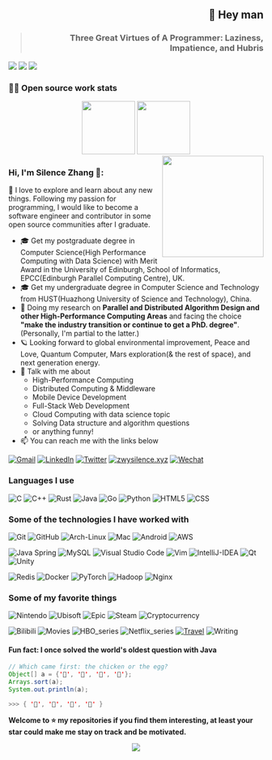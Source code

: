 <h2 align="right">👋 Hey man</h2>
<blockquote>
  <h3 align="right">Three Great Virtues of A Programmer: Laziness, Impatience, and Hubris</h3>
</blockquote>

<p>
  <img src="http://views.whatilearened.today/views/github/Zwysilence/views.svg"/>
  <a href="https://github.com/Zwysilence/"><img src="https://img.shields.io/github/followers/Zwysilence?color=%234CC61E&label=GitHub%20Followers%20%3A"/></a>
  <a href="https://github.com/Zwysilence/"><img src="https://badges.frapsoft.com/os/v2/open-source.svg?v=103"/></a>
</p>
<!--
**Zwysilence/Zwysilence** is a ✨ _special_ ✨ repository because its `README.md` (this file) appears on your GitHub profile.

Here are some ideas to get you started:

- 🔭 I'm currently working on ...
- 🌱 I'm currently learning ...
- 👯 I'm looking to collaborate on ...
- 🤔 I'm looking for help with ...
- 💬 Ask me about ...
- 📫 How to reach me: ...
- 😄 Pronouns: ...
- ⚡ Fun fact: ...
-->

<!---->

### 👨‍💻 Open source work stats
<div align=center><img align=""  height="105px" src="https://github-readme-stats.vercel.app/api?username=Zwysilence&hide_title=true&hide_border=true&show_icons=true&include_all_commits=true&line_height=21&theme=ayu-mirage&count_private=true" />
 <img align="" height="105px" src="https://github-readme-stats.vercel.app/api/top-langs/?username=Zwysilence&hide_title=true&hide_border=true&theme=ayu-mirage&layout=compact" /></div>
 </div>

<img align='right' src='https://octodex.github.com/images/catstello.png' width='200px'>

### Hi, I'm Silence Zhang 🎉:
:raising_hand: I love to explore and learn about any new things. Following my passion for programming, I would like to become a software engineer and contributor in some open source communities after I graduate.

- 🎓 Get my postgraduate degree in Computer Science(High Performance Computing with Data Science) with Merit Award in the University of Edinburgh, School of Informatics, EPCC(Edinburgh Parallel Computing Centre), UK.
- 🎓 Get my undergraduate degree in Computer Science and Technology from HUST(Huazhong University of Science and Technology), China.
- :test_tube: Doing my research on **Parallel and Distributed Algorithm Design and other High-Performance Computing Areas** and facing the choice **"make the industry transition or continue to get a PhD. degree"**. (Personally, I'm partial to the latter.) 
- 🪐 Looking forward to global environmental improvement, Peace and Love, Quantum Computer, Mars exploration(& the rest of space), and next generation energy.
- :speech_balloon: Talk with me about 
  * High-Performance Computing
  * Distributed Computing & Middleware 
  * Mobile Device Development
  * Full-Stack Web Development
  * Cloud Computing with data science topic
  * Solving Data structure and algorithm questions
  * or anything funny!
- :mailbox: You can reach me with the links below

[![Gmail](https://img.shields.io/badge/-GMAIL-D14836?style=for-the-badge&logo=gmail&logoColor=white)](mailto:Zhangwuyan01@gmail.com)
[![LinkedIn](https://img.shields.io/badge/-LINKEDIN-0077B5?style=for-the-badge&logo=linkedin&logoColor=white)](https://www.linkedin.com/in/silencezhang/)
[![Twitter](https://img.shields.io/badge/-Twitter-1DA1F2?style=for-the-badge&logo=twitter&logoColor=white)](https://twitter.com/Silence_zwy)
[![zwysilence.xyz](https://img.shields.io/badge/-ZWYSILENCE.XYZ-000000?style=for-the-badge&logo=react&logoColor=white)](https://zwysilence.xyz/)
[![Wechat](https://img.shields.io/badge/-WeChat-7BB32E?style=for-the-badge&logo=wechat&logoColor=white)](./wechatQR.png)

### Languages I use

![C](https://img.shields.io/badge/-C-000000?style=flat&logo=c&colorA=444444)
![C++](https://img.shields.io/badge/-C++-000000?style=flat&logo=c%2B%2B&colorA=444444&logoColor=00599C)
![Rust](https://img.shields.io/badge/-Rust-000000?style=flat&logo=rust&logoColor=FF7100&colorA=444444)
![Java](https://img.shields.io/badge/-Java-000000?style=flat&logo=java&colorA=444444&logoColor=F29400)
![Go](https://img.shields.io/badge/-Go-000000?style=flat&logo=go&colorA=444444)
![Python](https://img.shields.io/badge/-Python-000000?style=flat&logo=python&colorA=444444)
![HTML5](https://img.shields.io/badge/-HTML5-000000?style=flat&logo=html5&colorA=444444)
![CSS](https://img.shields.io/badge/-CSS-000000?style=flat&logo=css3&logoColor=9933CC&colorA=444444)

### Some of the technologies I have worked with

![Git](https://img.shields.io/badge/-Git-000000?style=flat&logo=git&logoColor=F05032&colorA=444444)
![GitHub](https://img.shields.io/badge/-GitHub-000000?style=flat&logo=github&logoColor=white&colorA=444444)
![Arch-Linux](https://img.shields.io/badge/-Arch_Linux-000000?style=flat&logo=arch-linux&logoColor=FCC624&colorA=444444)
![Mac](https://img.shields.io/badge/-MacOS-000000?style=flat&logo=apple&logoColor=999999&colorA=444444)
![Android](https://img.shields.io/badge/-Android-000000?style=flat&logo=android&logoColor=3DDC84&colorA=444444)
![AWS](https://img.shields.io/badge/-AWS-000000?&logo=Amazon-AWS&logoColor=FF9900&colorA=444444)

![Java Spring](https://img.shields.io/badge/-Spring-000000?style=flat&logo=spring&logoColor=6DB33F&colorA=444444)
![MySQL](https://img.shields.io/badge/-MySQL-000000?style=flat&logo=MySQL&logoColor=70CBF4&colorA=444444)
![Visual Studio Code](https://img.shields.io/badge/-VSCode-000000?style=flat&logo=visual-studio-code&logoColor=007ACC&colorA=444444)
![Vim](https://img.shields.io/badge/-Vim-000000?style=flat&logo=vim&logoColor=019733&colorA=444444)
![IntelliJ-IDEA](https://aleen42.github.io/badges/src/idea.svg)
![Qt](https://img.shields.io/badge/-Qt-000000?style=flat&logo=qt&logoColor=41CD52&colorA=444444)
![Unity](https://img.shields.io/badge/-Unity-000000?style=flat&logo=unity&logoColor=white&colorA=444444)

![Redis](https://img.shields.io/badge/-Redis-000000?style=flat&logo=redis&logoColor=DC382D&colorA=444444)
![Docker](https://img.shields.io/badge/-Docker-000000?style=flat&logo=docker&logoColor=2496ED&colorA=444444)
![PyTorch](https://img.shields.io/badge/-PyTorch-000000?style=flat&logo=pyTorch&logoColor=EE4C2C&colorA=444444)
![Hadoop](https://img.shields.io/badge/-Hadoop-000000?style=flat&logo=apache-hadoop&logoColor=FFD000&colorA=444444)
![Nginx](https://img.shields.io/badge/-Nginx-000000?style=flat&logo=nginx&logoColor=009639&colorA=444444)


### Some of my favorite things

![Nintendo](https://img.shields.io/badge/Silence-Nintendo-444444?style=social&logo=Nintendo-Switch&logoColor=E60012)
![Ubisoft](https://img.shields.io/badge/ZzSilenzZ-Ubisoft-444444?style=social&logo=ubisoft&logoColor=2088FF)
![Epic](https://img.shields.io/badge/一胜一负_原地踏步-Epic-444444?style=social&logo=epic-games&logoColor=black)
![Steam](https://img.shields.io/badge/人生有梦_各自精彩-Steam-444444?style=social&logo=steam&logoColor=025E8C)
![Cryptocurrency](https://img.shields.io/badge/-Cryptocurrency-444444?style=social&logo=bitcoin&logoColor=F7931A)

![Bilibili](https://img.shields.io/badge/ZzsilencezZ-Bilibili-444444?style=social&logo=bilibili&logoColor=00A1D6)
![Movies](https://img.shields.io/badge/Weekly-Movies-444444?style=social&logo=the-movie-database&logoColor=01D277)
![HBO_series](https://img.shields.io/badge/HBO-TV_series-444444?style=social&logo=hbo&logoColor=00A4DE)
![Netflix_series](https://img.shields.io/badge/Netflix-TV_series-444444?style=social&logo=netflix&logoColor=E50914)
[![Travel](https://img.shields.io/badge/Enjoy_Life-Travel-444444?style=social&logo=airbnb&logoColor=FF5A5F)](https://www.google.com/maps/d/embed?mid=1bwKHTXFNg8mpvUOwCeSz7G9EAU35o3CH)
![Writing](https://img.shields.io/badge/-Writing-444444?style=social&logo=latex&logoColor=008080)



#### Fun fact: I once solved the world's oldest question with Java

```java
// Which came first: the chicken or the egg?
Object[] a = {'🥚', '🐣', '🐥', '🐔'};
Arrays.sort(a);
System.out.println(a);

>>> { '🐔', '🐣', '🐥', '🥚' }
```

**Welcome to ⭐ my repositories if you find them interesting, at least your star could make me stay on track and be motivated.**


<div align=center>
  <a href="https://www.youtube.com/watch?v=b-Cr0EWwaTk">
    <img align='middle' src='./universe.gif'>
  </a>
</div>

